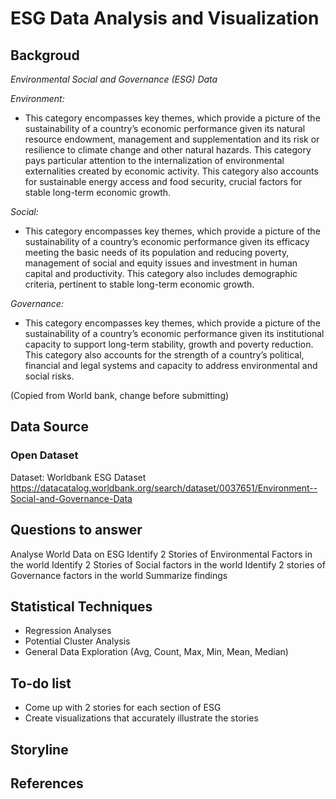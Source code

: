 # ESG Data Analysis and Visualization

## Backgroud

*Environmental Social and Governance (ESG) Data*


*Environment:*

- This category encompasses key themes, which provide a picture of the sustainability of a country’s economic performance given its natural resource endowment, management and supplementation and its risk or resilience to climate change and other natural hazards. This category pays particular attention to the internalization of environmental externalities created by economic activity. This category also accounts for sustainable energy access and food security, crucial factors for stable long-term economic growth.

*Social:*

- This category encompasses key themes, which provide a picture of the sustainability of a country’s economic performance given its efficacy meeting the basic needs of its population and reducing poverty, management of social and equity issues and investment in human capital and productivity. This category also includes demographic criteria, pertinent to stable long-term economic growth.

*Governance:*

- This category encompasses key themes, which provide a picture of the sustainability of a country’s economic performance given its institutional capacity to support long-term stability, growth and poverty reduction. This category also accounts for the strength of a country’s political, financial and legal systems and capacity to address environmental and social risks.

(Copied from World bank, change before submitting)

## Data Source

### Open Dataset

Dataset: Worldbank ESG Dataset
https://datacatalog.worldbank.org/search/dataset/0037651/Environment--Social-and-Governance-Data






## Questions to answer

Analyse World Data on ESG
Identify 2 Stories of Environmental Factors in the world
Identify 2 Stories of Social factors in the world
Identify 2 stories of Governance factors in the world
Summarize findings

## Statistical Techniques 

* Regression Analyses 
* Potential Cluster Analysis 
* General Data Exploration (Avg, Count, Max, Min, Mean, Median) 




## To-do list

- Come up with 2 stories for each section of ESG
- Create visualizations that accurately illustrate the stories



## Storyline





## References





